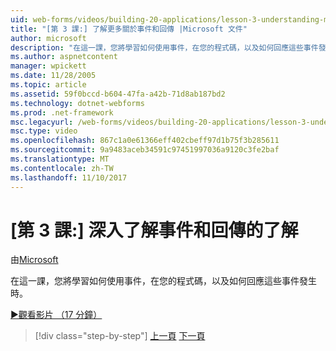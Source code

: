 ```yaml
---
uid: web-forms/videos/building-20-applications/lesson-3-understanding-more-about-events-and-postback
title: "[第 3 課:] 了解更多關於事件和回傳 |Microsoft 文件"
author: microsoft
description: "在這一課，您將學習如何使用事件，在您的程式碼，以及如何回應這些事件發生時。"
ms.author: aspnetcontent
manager: wpickett
ms.date: 11/28/2005
ms.topic: article
ms.assetid: 59f0bccd-b604-47fa-a42b-71d8ab187bd2
ms.technology: dotnet-webforms
ms.prod: .net-framework
msc.legacyurl: /web-forms/videos/building-20-applications/lesson-3-understanding-more-about-events-and-postback
msc.type: video
ms.openlocfilehash: 867c1a0e61366eff402cbeff97d1b75f3b285611
ms.sourcegitcommit: 9a9483aceb34591c97451997036a9120c3fe2baf
ms.translationtype: MT
ms.contentlocale: zh-TW
ms.lasthandoff: 11/10/2017
---
```

<a name="lesson-3--understanding-more-about-events-and-postback"></a>[第 3 課:] 深入了解事件和回傳的了解
====================
由[Microsoft](https://github.com/microsoft)

在這一課，您將學習如何使用事件，在您的程式碼，以及如何回應這些事件發生時。

[&#9654;觀看影片 （17 分鐘）](https://channel9.msdn.com/Blogs/ASP-NET-Site-Videos/lesson-3-understanding-more-about-events-and-postback)

>[!div class="step-by-step"]
[上一頁](lesson-2-creating-a-web-forms-user-interface.md)
[下一頁](lesson-4-understanding-web-application-state.md)
